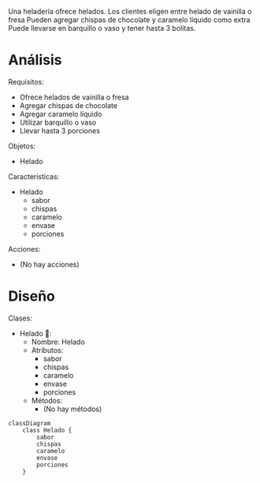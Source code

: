 Una heladería ofrece helados.
Los clientes eligen entre helado de vainilla o fresa
Pueden agregar chispas de chocolate y caramelo líquido como extra
Puede llevarse en barquillo o vaso y tener hasta 3 bolitas.

# Análisis

Requisitos:

- Ofrece helados de vainilla o fresa
- Agregar chispas de chocolate
- Agregar caramelo líquido
- Utilizar barquillo o vaso
- Llevar hasta 3 porciones

Objetos:

- Helado

Características:

- Helado
  - sabor
  - chispas
  - caramelo
  - envase
  - porciones

Acciones:

- (No hay acciones)

# Diseño

Clases:

- Helado 🍦:
  - Nombre: Helado
  - Atributos:
    - sabor
    - chispas
    - caramelo
    - envase
    - porciones
  - Métodos:
    - (No hay métodos)

```mermaid
classDiagram
    class Helado {
        sabor
        chispas
        caramelo
        envase
        porciones
    }
```
